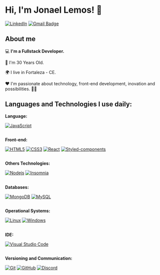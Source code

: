 # Hi, I'm Jonael Lemos! 🚀

[![LinkedIn](https://img.shields.io/static/v1?label=LinkedIn&message=%20&color=blue&logo=LinkedIn&style=flat-square&logoColor=white)](https://www.linkedin.com/in/jonaellemos/) [![Gmail Badge](https://img.shields.io/badge/-jonaellemosdev@gmail.com-c14438?style=flatsquare&logo=Gmail&logoColor=white&link=mailto:jonaellemosdev@gmail.com)](mailto:jonaellemosdev@gmail.com)

## About me


💻 <strong>I'm a Fullstack Developer.</strong> 

👣 I'm 30 Years Old.

🌍 I live in Fortaleza - CE.

❤ I'm passionate about technology, front-end development, inovation and  possibilities. 🎯🚀

## Languages and Technologies I use daily:

**Language:**

[![JavaScript](https://img.shields.io/badge/-JavaScript-black?style=flat-square&logo=javascript&link=https://github.com/jonaellemos/)](https://github.com/jonaellemos/) 

##

**Front-end:**

[![HTML5](https://img.shields.io/badge/-HTML5-E34F26?style=flat-square&logo=html5&logoColor=white&link=https://github.com/jonaellemos/)](https://github.com/jonaellemos/)   [![CSS3](https://img.shields.io/badge/-CSS3-1572B6?style=flat-square&logo=css3&link=https://github.com/jonaellemos/)](https://github.com/jonaellemos/)   [![React](https://img.shields.io/badge/-React-black?style=flat-square&logo=react&link=https://github.com/jonaellemos/)](https://github.com/jonaellemos/)  [![Styled-components](https://img.shields.io/badge/-Styled%20Components-pink?style=flat-square&logo=styled-components)](https://github.com/jonaellemos/) 

##

**Others Technologies:**

[![Nodejs](https://img.shields.io/badge/-Nodejs-black?style=flat-square&logo=Node.js&link=https://github.com/jonaellemos/)](https://github.com/jonaellemos/) [![Insomnia](https://img.shields.io/badge/-Insomnia-5849BE?style=flat-square&logo=Insomnia&link=https://github.com/jonaellemos/)](https://github.com/jonaellemos/)

##

**Databases:**

[![MongoDB](https://img.shields.io/badge/-MongoDB-black?style=flat-square&logo=mongodb&link=https://github.com/jonaellemos/)](https://github.com/jonaellemos/) [![MySQL](https://img.shields.io/badge/-MySQL-a0c4db?style=flat-square&logo=mysql&link=https://github.com/jonaellemos/)](https://github.com/jonaellemos/)

##

**Operational Systems:**

[![Linux](https://img.shields.io/badge/-Linux-333333?style=flat-square&logo=Linux&link=https://github.com/jonaellemos/)](https://github.com/jonaellemos/) [![Windows](https://img.shields.io/badge/-Windows-0078D6?style=flat-square&logo=Windows&link=https://github.com/jonaellemos/)](https://github.com/jonaellemos/)

##

**IDE:**

[![Visual Studio Code](https://img.shields.io/badge/-Visual%20Studio%20Code-007ACC?style=flat-square&logo=VisualStudioCode&link=https://github.com/jonaellemos/)](https://github.com/jonaellemos/)

##

**Versioning and Communication:**

[![Git](https://img.shields.io/badge/-Git-black?style=flat-square&logo=git&link=https://github.com/jonaellemos/)](https://github.com/jonaellemos/) [![GitHub](https://img.shields.io/badge/-GitHub-181717?style=flat-square&logo=github&link=https://github.com/jonaellemos/)](https://github.com/jonaellemos/) [![Discord](https://img.shields.io/badge/-Discord-000000?style=flat-square&logo=Discord&link=https://github.com/jonaellemos/)](https://github.com/jonaellemos/)
